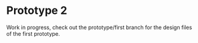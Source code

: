 # Prototype 2
Work in progress, check out the prototype/first branch for the design files of the first prototype.
